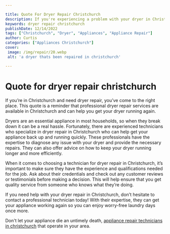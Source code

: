 ```yaml
---

title: Quote For Dryer Repair Christchurch
description: If you're experiencing a problem with your dryer in Christchurch, this post will show you how professional repair services can help get it running again; read on to find out more.
keywords: dryer repair christchurch
publishDate: 12/14/2022
tags: ["Christchurch", "Dryer", "Appliances", "Appliance Repair"]
author: Curtis
categories: ["Appliances Christchurch"]
cover: 
 image: /img/repair/20.webp
 alt: 'a dryer thats been repaired in christchurch'

---
```


# Quote for dryer repair christchurch

If you’re in Christchurch and need dryer repair, you’ve come to the right place. This quote is a reminder that professional dryer repair services are available in Christchurch and can help you get your dryer running again.

Dryers are an essential appliance in most households, so when they break down it can be a real hassle. Fortunately, there are experienced technicians who specialize in dryer repair in Christchurch who can help get your appliance back up and running quickly. These professionals have the expertise to diagnose any issue with your dryer and provide the necessary repairs. They can also offer advice on how to keep your dryer running longer and more efficiently.

When it comes to choosing a technician for dryer repair in Christchurch, it’s important to make sure they have the experience and qualifications needed for the job. Ask about their credentials and check out any customer reviews or testimonials before making a decision. This will help ensure that you get quality service from someone who knows what they’re doing.

If you need help with your dryer repair in Christchurch, don’t hesitate to contact a professional technician today! With their expertise, they can get your appliance working again so you can enjoy worry-free laundry days once more.

Don't let your appliance die an untimely death, <a href="/pages/appliance-repair-technicians-in-christchurch/">appliance repair technicians in christchurch</a> that operate in your area.